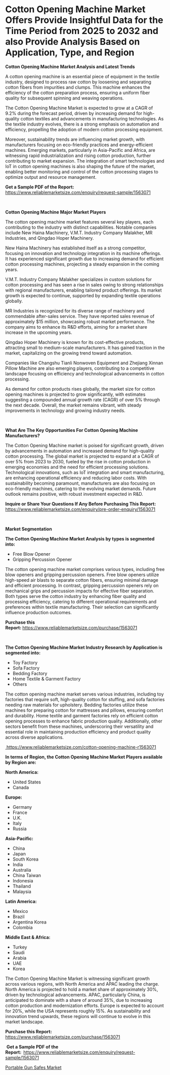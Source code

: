 <p><h1>Cotton Opening Machine Market Offers Provide Insightful Data for the Time Period from 2025 to 2032 and also Provide Analysis Based on Application, Type, and Region</h1></p><p><strong>Cotton Opening Machine Market Analysis and Latest Trends</strong></p>
<p><p>A cotton opening machine is an essential piece of equipment in the textile industry, designed to process raw cotton by loosening and separating cotton fibers from impurities and clumps. This machine enhances the efficiency of the cotton preparation process, ensuring a uniform fiber quality for subsequent spinning and weaving operations. </p><p>The Cotton Opening Machine Market is expected to grow at a CAGR of 9.2% during the forecast period, driven by increasing demand for high-quality cotton textiles and advancements in manufacturing technologies. As the textile industry evolves, there is a strong emphasis on automation and efficiency, propelling the adoption of modern cotton processing equipment. </p><p>Moreover, sustainability trends are influencing market growth, with manufacturers focusing on eco-friendly practices and energy-efficient machines. Emerging markets, particularly in Asia-Pacific and Africa, are witnessing rapid industrialization and rising cotton production, further contributing to market expansion. The integration of smart technologies and IoT in cotton opening machines is also shaping the future of the market, enabling better monitoring and control of the cotton processing stages to optimize output and resource management.</p></p>
<p><strong>Get a Sample PDF of the Report:&nbsp;</strong> <a href="https://www.reliablemarketsize.com/enquiry/request-sample/1563071?utm_campaign=2577&utm_medium=2&utm_source=Github&utm_content=ia&utm_term=22022025&utm_id=cotton-opening-machine">https://www.reliablemarketsize.com/enquiry/request-sample/1563071</a></p>
<p>&nbsp;</p>
<p><strong>Cotton Opening Machine Major Market Players</strong></p>
<p><p>The cotton opening machine market features several key players, each contributing to the industry with distinct capabilities. Notable companies include New Haina Machinery, V.M.T. Industry Company Malakher, MR Industries, and Qingdao Hoper Machinery.</p><p>New Haina Machinery has established itself as a strong competitor, focusing on innovation and technology integration in its machine offerings. It has experienced significant growth due to increasing demand for efficient cotton processing machines, projecting a steady expansion in the coming years.</p><p>V.M.T. Industry Company Malakher specializes in custom solutions for cotton processing and has seen a rise in sales owing to strong relationships with regional manufacturers, enabling tailored product offerings. Its market growth is expected to continue, supported by expanding textile operations globally.</p><p>MR Industries is recognized for its diverse range of machinery and commendable after-sales service. They have reported sales revenue of approximately $15 million, showcasing robust market performance. The company aims to enhance its R&D efforts, aiming for a market share increase in the upcoming years.</p><p>Qingdao Hoper Machinery is known for its cost-effective products, attracting small to medium-scale manufacturers. It has gained traction in the market, capitalizing on the growing trend toward automation. </p><p>Companies like Changshu Tianli Nonwoven Equipment and Zhejiang Xinnan Pillow Machine are also emerging players, contributing to a competitive landscape focusing on efficiency and technological advancements in cotton processing.</p><p>As demand for cotton products rises globally, the market size for cotton opening machines is projected to grow significantly, with estimates suggesting a compounded annual growth rate (CAGR) of over 5% through the next decade. Overall, the market remains vibrant, with steady improvements in technology and growing industry needs.</p></p>
<p>&nbsp;</p>
<p><strong>What Are The Key Opportunities For Cotton Opening Machine Manufacturers?</strong></p>
<p><p>The Cotton Opening Machine market is poised for significant growth, driven by advancements in automation and increased demand for high-quality cotton processing. The global market is projected to expand at a CAGR of over 5% from 2023 to 2030, fueled by the rise in cotton production in emerging economies and the need for efficient processing solutions. Technological innovations, such as IoT integration and smart manufacturing, are enhancing operational efficiency and reducing labor costs. With sustainability becoming paramount, manufacturers are also focusing on eco-friendly machines, catering to the evolving market demands. Future outlook remains positive, with robust investment expected in R&D.</p></p>
<p><strong>Inquire or Share Your Questions If Any Before Purchasing This Report:</strong> <a href="https://www.reliablemarketsize.com/enquiry/pre-order-enquiry/1563071?utm_campaign=2577&utm_medium=2&utm_source=Github&utm_content=ia&utm_term=22022025&utm_id=cotton-opening-machine">https://www.reliablemarketsize.com/enquiry/pre-order-enquiry/1563071</a></p>
<p>&nbsp;</p>
<p><strong>Market Segmentation</strong></p>
<p><strong>The Cotton Opening Machine Market Analysis by types is segmented into:</strong></p>
<p><ul><li>Free Blow Opener</li><li>Gripping Percussion Opener</li></ul></p>
<p><p>The cotton opening machine market comprises various types, including free blow openers and gripping percussion openers. Free blow openers utilize high-speed air blasts to separate cotton fibers, ensuring minimal damage and efficient processing. In contrast, gripping percussion openers rely on mechanical grips and percussion impacts for effective fiber separation. Both types serve the cotton industry by enhancing fiber quality and processing efficiency, catering to different operational requirements and preferences within textile manufacturing. Their selection can significantly influence production outcomes.</p></p>
<p><strong>Purchase this Report:&nbsp;</strong><a href="https://www.reliablemarketsize.com/purchase/1563071?utm_campaign=2577&utm_medium=2&utm_source=Github&utm_content=ia&utm_term=22022025&utm_id=cotton-opening-machine">https://www.reliablemarketsize.com/purchase/1563071</a></p>
<p>&nbsp;</p>
<p><strong>The Cotton Opening Machine Market Industry Research by Application is segmented into:</strong></p>
<p><ul><li>Toy Factory</li><li>Sofa Factory</li><li>Bedding Factory</li><li>Home Textile & Garment Factory</li><li>Others</li></ul></p>
<p><p>The cotton opening machine market serves various industries, including toy factories that require soft, high-quality cotton for stuffing, and sofa factories needing raw materials for upholstery. Bedding factories utilize these machines for preparing cotton for mattresses and pillows, ensuring comfort and durability. Home textile and garment factories rely on efficient cotton opening processes to enhance fabric production quality. Additionally, other sectors benefit from these machines, underscoring their versatility and essential role in maintaining production efficiency and product quality across diverse applications.</p></p>
<p><a href="https://www.reliablemarketsize.com/cotton-opening-machine-r1563071?utm_campaign=2577&utm_medium=2&utm_source=Github&utm_content=ia&utm_term=22022025&utm_id=cotton-opening-machine">&nbsp;https://www.reliablemarketsize.com/cotton-opening-machine-r1563071</a></p>
<p><strong>In terms of Region, the Cotton Opening Machine Market Players available by Region are:</strong></p>
<p>
    <p> <strong> North America: </strong>
        <ul>
            <li>United States</li>
            <li>Canada</li>
        </ul>
        </p> 
    <p> <strong> Europe: </strong>
        <ul>
            <li>Germany</li>
            <li>France</li>
            <li>U.K.</li>
            <li>Italy</li>
            <li>Russia</li>
        </ul>
        </p> 
    <p> <strong> Asia-Pacific: </strong>
        <ul>
            <li>China</li>
            <li>Japan</li>
            <li>South Korea</li>
            <li>India</li>
            <li>Australia</li>
            <li>China Taiwan</li>
            <li>Indonesia</li>
            <li>Thailand</li>
            <li>Malaysia</li>
        </ul>
        </p> 
    <p> <strong> Latin America: </strong>
        <ul>
            <li>Mexico</li>
            <li>Brazil</li>
            <li>Argentina Korea</li>
            <li>Colombia</li>
        </ul>
        </p> 
    <p> <strong> Middle East & Africa: </strong>
        <ul>
            <li>Turkey</li>
            <li>Saudi</li>
            <li>Arabia</li>
            <li>UAE</li>
            <li>Korea</li>
        </ul>
    </p>
    </p>
<p><p>The Cotton Opening Machine Market is witnessing significant growth across various regions, with North America and APAC leading the charge. North America is projected to hold a market share of approximately 30%, driven by technological advancements. APAC, particularly China, is anticipated to dominate with a share of around 35%, due to increasing cotton production and modernization efforts. Europe is expected to account for 20%, while the USA represents roughly 15%. As sustainability and innovation trend upwards, these regions will continue to evolve in this market landscape.</p></p>
<p><strong>Purchase this Report: </strong><a href="https://www.reliablemarketsize.com/purchase/1563071?utm_campaign=2577&utm_medium=2&utm_source=Github&utm_content=ia&utm_term=22022025&utm_id=cotton-opening-machine">https://www.reliablemarketsize.com/purchase/1563071</a></p>
<p>&nbsp;<strong>Get a Sample PDF of the Report:&nbsp;&nbsp;</strong><a href="https://www.reliablemarketsize.com/enquiry/request-sample/1563071?utm_campaign=2577&utm_medium=2&utm_source=Github&utm_content=ia&utm_term=22022025&utm_id=cotton-opening-machine">https://www.reliablemarketsize.com/enquiry/request-sample/1563071</a></p>
<p><strong></strong></p>
<p><p><a href="https://github.com/philaphindo/Market-Research-Report-List-1/blob/main/portable-gun-safes-market.md?utm_campaign=2577&utm_medium=2&utm_source=Github&utm_content=ia&utm_term=22022025&utm_id=cotton-opening-machine">Portable Gun Safes Market</a></p></p>